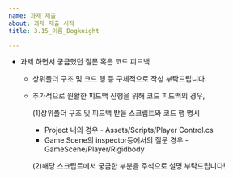 ```yaml
---
name: 과제 제출
about: 과제 제출 시작
title: 3.15_이름_Dogknight

---
```

- 과제 하면서 궁금했던 질문 혹은 코드 피드백
    - 상위폴더 구조 및 코드 행 등 구체적으로 작성 부탁드립니다.
    - 추가적으로 원활한 피드백 진행을 위해 코드 피드백의 경우,
        
        (1)상위폴더 구조 및 피드백 받을 스크립트와 코드 행 명시
        
        - Project 내의 경우 - Assets/Scripts/Player Control.cs
        - Game Scene의 inspector등에서의 질문 경우 - GameScene/Player/Rigidbody
        
        (2)해당 스크립트에서 궁금한 부분을 주석으로 설명 부탁드립니다!
